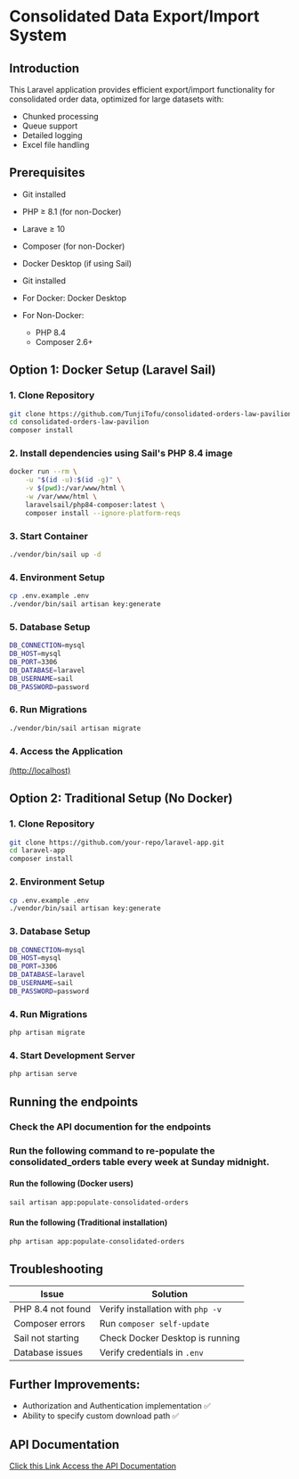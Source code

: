 # Consolidated Data Export/Import System

## Introduction
This Laravel application provides efficient export/import functionality for consolidated order data, optimized for large datasets with:
- Chunked processing
- Queue support
- Detailed logging
- Excel file handling

## Prerequisites
- Git installed
- PHP ≥ 8.1 (for non-Docker)
- Larave ≥ 10
- Composer (for non-Docker)
- Docker Desktop (if using Sail)

- Git installed
- For Docker: Docker Desktop
- For Non-Docker:
    - PHP 8.4
    - Composer 2.6+

## Option 1: Docker Setup (Laravel Sail)

### 1. Clone Repository
```bash
git clone https://github.com/TunjiTofu/consolidated-orders-law-pavilion.git
cd consolidated-orders-law-pavilion
composer install
```

### 2. Install dependencies using Sail's PHP 8.4 image
```bash
docker run --rm \
    -u "$(id -u):$(id -g)" \
    -v $(pwd):/var/www/html \
    -w /var/www/html \
    laravelsail/php84-composer:latest \
    composer install --ignore-platform-reqs
```

### 3. Start Container
```bash
./vendor/bin/sail up -d
```

### 4. Environment Setup
```bash
cp .env.example .env
./vendor/bin/sail artisan key:generate
```

### 5. Database Setup
```bash
DB_CONNECTION=mysql
DB_HOST=mysql
DB_PORT=3306
DB_DATABASE=laravel
DB_USERNAME=sail
DB_PASSWORD=password

```

### 6. Run Migrations
```bash
./vendor/bin/sail artisan migrate
```

### 4. Access the Application
[(http://localhost)](http://localhost)


## Option 2: Traditional Setup (No Docker)

### 1. Clone Repository
```bash
git clone https://github.com/your-repo/laravel-app.git
cd laravel-app
composer install
```

### 2. Environment Setup
```bash
cp .env.example .env
./vendor/bin/sail artisan key:generate
```
### 3. Database Setup
```bash
DB_CONNECTION=mysql
DB_HOST=mysql
DB_PORT=3306
DB_DATABASE=laravel
DB_USERNAME=sail
DB_PASSWORD=password

```

### 4. Run Migrations
```bash
php artisan migrate
```

### 4. Start Development Server
```bash
php artisan serve
```

## Running the endpoints
### Check the API documention for the endpoints
### Run the following command to re-populate the consolidated_orders table every week at Sunday midnight.

#### Run the following (Docker users)
```bash
sail artisan app:populate-consolidated-orders
```

#### Run the following (Traditional installation)
```bash
php artisan app:populate-consolidated-orders
```


## Troubleshooting

| Issue                  | Solution                          |
|------------------------|-----------------------------------|
| PHP 8.4 not found      | Verify installation with `php -v` |
| Composer errors        | Run `composer self-update`        |
| Sail not starting      | Check Docker Desktop is running   |
| Database issues        | Verify credentials in `.env`      |


## Further Improvements:
 - Authorization and Authentication implementation ✅
 - Ability to specify custom download path ✅

## API Documentation
[Click this Link Access the API Documentation](https://documenter.getpostman.com/view/17648045/2sB2cPhjCH)


